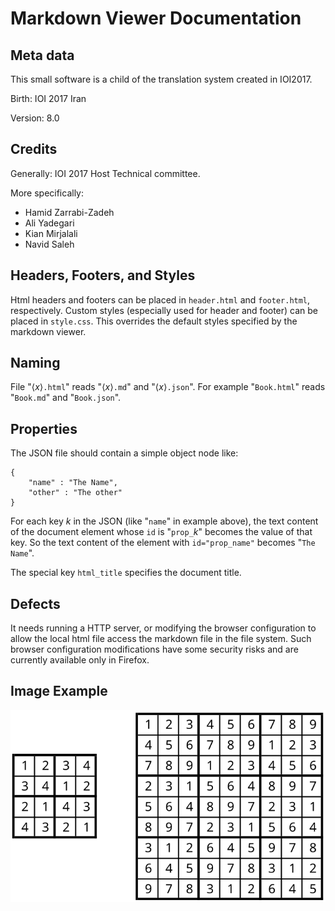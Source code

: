 # Markdown Viewer Documentation

## Meta data

This small software is a child of the translation system created in IOI2017.

Birth: IOI 2017 Iran

Version: 8.0


## Credits

Generally: IOI 2017 Host Technical committee.

More specifically:
* Hamid Zarrabi-Zadeh
* Ali Yadegari
* Kian Mirjalali
* Navid Saleh


## Headers, Footers, and Styles

Html headers and footers can be placed in `header.html` and `footer.html`, respectively.
Custom styles (especially used for header and footer) can be placed in `style.css`.
This overrides the default styles specified by the markdown viewer.


## Naming

File "$\langle x \rangle$`.html`" reads "$\langle x \rangle$`.md`" and "$\langle x \rangle$`.json`".
For example "`Book.html`" reads "`Book.md`" and "`Book.json`".

## Properties
The JSON file should contain a simple object node like:
```
{
    "name" : "The Name",
    "other" : "The other"
}
```

For each key $k$ in the JSON (like "`name`" in example above), 
the text content of the document element whose `id` is "`prop_`$k$" becomes the value of that key.
So the text content of the element with `id="prop_name"` becomes "`The Name`".

The special key `html_title` specifies the document title.


## Defects

It needs running a HTTP server,
  or modifying the browser configuration to allow the local html file access the markdown file in the file system.
Such browser configuration modifications have some security risks and are currently available only in Firefox.


## Image Example

![Sudoku board](Sudoku.svg)

